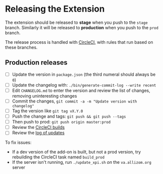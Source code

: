 # Releasing the Extension

The extension should be released to **stage** when you push to the `stage` branch. Similarly it will be released to **production** when you push to the `prod` branch.

The release process is handled with [CircleCI](../.circleci/config.yml), with rules that run based on these branches.

## Production releases

- [ ] Update the version in `package.json` (the third numeral should always be `0`)
- [ ] Update the changelog with: `./bin/generate-commit-log --write recent`
- [ ] Edit `CHANGELOG.md` to enter the version and review the list of changes, removing uninteresting changes
- [ ] Commit the changes, `git commit -a -m "Update version with changelog"`
- [ ] Tag the version like `git tag vX.Y.0`
- [ ] Push the change and tags: `git push && git push --tags`
- [ ] Then push to prod: `git push origin master:prod`
- [ ] Review the [CircleCI builds](https://circleci.com/gh/mozilla/firefox-voice)
- [ ] Review the [log of updates](https://va.allizom.org/releases/public-update-log.txt)

To fix issues:

- If a dev version of the add-on is built, but not a prod version, try rebuilding the CircleCI task named `build_prod`
- If the server isn't running, run `./update_xpi.sh` _on_ the `va.allizom.org` server
